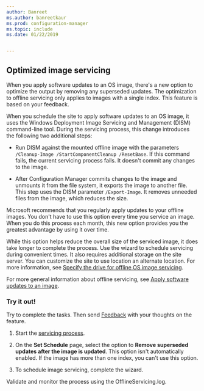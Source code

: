 ```yaml
---
author: Banreet
ms.author: banreetkaur
ms.prod: configuration-manager
ms.topic: include
ms.date: 01/22/2019


---
```


## <a name="bkmk_resetbase"></a> Optimized image servicing
<!--3555951-->

When you apply software updates to an OS image, there's a new option to optimize the output by removing any superseded updates. The optimization to offline servicing only applies to images with a single index. This feature is based on your feedback.

When you schedule the site to apply software updates to an OS image, it uses the Windows Deployment Image Servicing and Management (DISM) command-line tool. During the servicing process, this change introduces the following two additional steps:  

- Run DISM against the mounted offline image with the parameters `/Cleanup-Image /StartComponentCleanup /ResetBase`. If this command fails, the current servicing process fails. It doesn't commit any changes to the image.  

-  After Configuration Manager commits changes to the image and unmounts it from the file system, it exports the image to another file. This step uses the DISM parameter `/Export-Image`. It removes unneeded files from the image, which reduces the size.  

Microsoft recommends that you regularly apply updates to your offline images. You don't have to use this option every time you service an image. When you do this process each month, this new option provides you the greatest advantage by using it over time. 

While this option helps reduce the overall size of the serviced image, it does take longer to complete the process. Use the wizard to schedule servicing during convenient times. It also requires additional storage on the site server. You can customize the site to use location an alternate location. For more information, see [Specify the drive for offline OS image servicing](../../../../../osd/get-started/manage-operating-system-images.md#specify-the-drive-for-offline-os-image-servicing). 

For more general information about offline servicing, see [Apply software updates to an image](../../../../../osd/get-started/manage-operating-system-images.md#apply-software-updates-to-an-image). 


### Try it out!

Try to complete the tasks. Then send [Feedback](../../../../understand/product-feedback.md) with your thoughts on the feature.

1. Start the [servicing process](../../../../../osd/get-started/manage-operating-system-images.md#servicing-process).  

2. On the **Set Schedule** page, select the option to **Remove superseded updates after the image is updated**. This option isn't automatically enabled. If the image has more than one index, you can't use this option.  

3. To schedule image servicing, complete the wizard.  

Validate and monitor the process using the OfflineServicing.log. 

